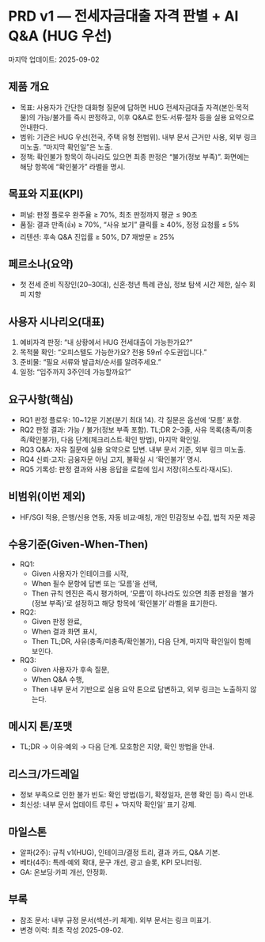 # PRD v1 — 전세자금대출 자격 판별 + AI Q&A (HUG 우선)

마지막 업데이트: 2025-09-02

## 제품 개요
- 목표: 사용자가 간단한 대화형 질문에 답하면 HUG 전세자금대출 자격(본인·목적물)의 가능/불가를 즉시 판정하고, 이후 Q&A로 한도·서류·절차 등을 실용 요약으로 안내한다.
- 범위: 기관은 HUG 우선(전국, 주택 유형 전범위). 내부 문서 근거만 사용, 외부 링크 미노출. “마지막 확인일”은 노출.
- 정책: 확인불가 항목이 하나라도 있으면 최종 판정은 “불가(정보 부족)”. 화면에는 해당 항목에 “확인불가” 라벨을 명시.

## 목표와 지표(KPI)
- 퍼널: 판정 플로우 완주율 ≥ 70%, 최초 판정까지 평균 ≤ 90초
- 품질: 결과 만족(👍) ≥ 70%, “사유 보기” 클릭률 ≥ 40%, 정정 요청률 ≤ 5%
- 리텐션: 후속 Q&A 진입률 ≥ 50%, D7 재방문 ≥ 25%

## 페르소나(요약)
- 첫 전세 준비 직장인(20–30대), 신혼·청년 특례 관심, 정보 탐색 시간 제한, 실수 회피 지향

## 사용자 시나리오(대표)
1) 예비자격 판정: “내 상황에서 HUG 전세대출이 가능한가요?”
2) 목적물 확인: “오피스텔도 가능한가요? 전용 59㎡ 수도권입니다.”
3) 준비물: “필요 서류와 발급처/순서를 알려주세요.”
4) 일정: “입주까지 3주인데 가능할까요?”

## 요구사항(핵심)
- RQ1 판정 플로우: 10~12문 기본(분기 최대 14). 각 질문은 옵션에 ‘모름’ 포함.
- RQ2 판정 결과: 가능 / 불가(정보 부족 포함). TL;DR 2–3줄, 사유 목록(충족/미충족/확인불가), 다음 단계(체크리스트·확인 방법), 마지막 확인일.
- RQ3 Q&A: 자유 질문에 실용 요약으로 답변. 내부 문서 기준, 외부 링크 미노출.
- RQ4 신뢰·고지: 금융자문 아님 고지, 불확실 시 ‘확인불가’ 명시.
- RQ5 기록성: 판정 결과와 사용 응답을 로컬에 임시 저장(히스토리·재시도).

## 비범위(이번 제외)
- HF/SGI 적용, 은행/신용 연동, 자동 비교·매칭, 개인 민감정보 수집, 법적 자문 제공

## 수용기준(Given-When-Then)
- RQ1:
  - Given 사용자가 인테이크를 시작,
  - When 필수 문항에 답변 또는 ‘모름’을 선택,
  - Then 규칙 엔진은 즉시 평가하며, ‘모름’이 하나라도 있으면 최종 판정을 ‘불가(정보 부족)’로 설정하고 해당 항목에 ‘확인불가’ 라벨을 표기한다.
- RQ2:
  - Given 판정 완료,
  - When 결과 화면 표시,
  - Then TL;DR, 사유(충족/미충족/확인불가), 다음 단계, 마지막 확인일이 함께 보인다.
- RQ3:
  - Given 사용자가 후속 질문,
  - When Q&A 수행,
  - Then 내부 문서 기반으로 실용 요약 톤으로 답변하고, 외부 링크는 노출하지 않는다.

## 메시지 톤/포맷
- TL;DR → 이유·예외 → 다음 단계. 모호함은 지양, 확인 방법을 안내.

## 리스크/가드레일
- 정보 부족으로 인한 불가 빈도: 확인 방법(등기, 확정일자, 은행 확인 등) 즉시 안내.
- 최신성: 내부 문서 업데이트 루틴 + ‘마지막 확인일’ 표기 강제.

## 마일스톤
- 알파(2주): 규칙 v1(HUG), 인테이크/결정 트리, 결과 카드, Q&A 기본.
- 베타(4주): 특례·예외 확대, 문구 개선, 광고 슬롯, KPI 모니터링.
- GA: 온보딩·카피 개선, 안정화.

## 부록
- 참조 문서: 내부 규정 문서(섹션-키 체계). 외부 문서는 링크 미표기.
- 변경 이력: 최초 작성 2025-09-02.
